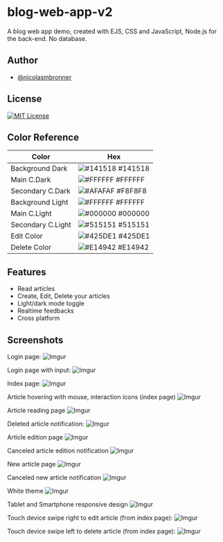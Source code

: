 # blog-web-app-v2
A blog web app demo, created with EJS, CSS and JavaScript, Node.js for the back-end. No database.

## Author

- [@nicolasmbronner](https://github.com/nicolasmbronner)


## License


[![MIT License](https://img.shields.io/badge/License-MIT-green.svg)](https://choosealicense.com/licenses/mit/)
## Color Reference

| Color             | Hex                                                                |
| ----------------- | ------------------------------------------------------------------ |
| Background Dark | ![#141518](https://placehold.co/10/141518/141518) #141518|
| Main C.Dark | ![#FFFFFF](https://placehold.co/10/FFFFFF/FFFFFF) #FFFFFF |
| Secondary C.Dark | ![#AFAFAF](https://placehold.co/10/F8F8F8/F8F8F8) #F8F8F8 |
| Background Light | ![#FFFFFF](https://placehold.co/10/FFFFFF/FFFFFF) #FFFFFF|
| Main C.Light | ![#000000](https://placehold.co/10/000000/000000) #000000 |
| Secondary C.Light | ![#515151](https://placehold.co/10/515151/515151) #515151 |
| Edit Color | ![#425DE1](https://placehold.co/10/425DE1/425DE1) #425DE1 |
| Delete Color | ![#E14942](https://placehold.co/10/E14942/E14942) #E14942 | 


## Features

- Read articles
- Create, Edit, Delete your articles
- Light/dark mode toggle
- Realtime feedbacks
- Cross platform


## Screenshots

Login page:
![Imgur](https://i.imgur.com/9tFE16T.png)

Login page with input:
![Imgur](https://i.imgur.com/hHbb9on.png)

Index page:
![Imgur](https://i.imgur.com/D78cFqG.png)

Article hovering with mouse, interaction icons (index page)
![Imgur](https://i.imgur.com/LFwWG6H.png)

Article reading page
![Imgur](https://i.imgur.com/Lk9gbCT.png)

Deleted article notification:
![Imgur](https://i.imgur.com/6RfjLnb.png)

Article edition page
![Imgur](https://i.imgur.com/A41H8yh.png)

Canceled article edition notification
![Imgur](https://i.imgur.com/bqDZ0dn.png)

New article page
![Imgur](https://i.imgur.com/XKKXaT3.png)

Canceled new article notification
![Imgur](https://i.imgur.com/cMy6XVI.png)

White theme
![Imgur](https://i.imgur.com/N99VRAH.png)

Tablet and Smartphone responsive design
![Imgur](https://i.imgur.com/TN6eBXZ.png)

Touch device swipe right to edit article (from index page):
![Imgur](https://i.imgur.com/jrevs4H.png)

Touch device swipe left to delete article (from index page):
![Imgur](https://i.imgur.com/gbb5JON.png)

